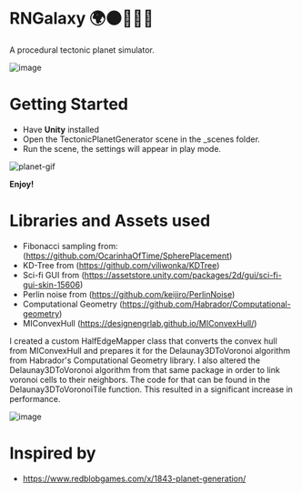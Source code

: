 # RNGalaxy 🌍🌑🌟🌞🚀
A procedural tectonic planet simulator.

![image](https://user-images.githubusercontent.com/33265853/141483949-84b5aa3d-1aeb-41bc-85ae-2d1ae64a611a.png)


# Getting Started

* Have **Unity** installed
* Open the TectonicPlanetGenerator scene in the _scenes folder.
* Run the scene, the settings will appear in play mode.

![planet-gif](https://user-images.githubusercontent.com/33265853/141481842-aa399580-8f63-459e-95ed-253a944a118c.gif)

**Enjoy!**

# Libraries and Assets used
* Fibonacci sampling from: (https://github.com/OcarinhaOfTime/SpherePlacement)
* KD-Tree from (https://github.com/viliwonka/KDTree)
* Sci-fi GUI from (https://assetstore.unity.com/packages/2d/gui/sci-fi-gui-skin-15606)
* Perlin noise from (https://github.com/keijiro/PerlinNoise)
* Computational Geometry (https://github.com/Habrador/Computational-geometry)
* MIConvexHull (https://designengrlab.github.io/MIConvexHull/)

I created a custom HalfEdgeMapper class that converts the convex hull from MIConvexHull and prepares it for the Delaunay3DToVoronoi algorithm from Habrador's Computational Geometry library. I also altered the Delaunay3DToVoronoi algorithm from that same package in order to link voronoi cells to their neighbors. The code for that can be found in the Delaunay3DToVoronoiTile function. This resulted in a significant increase in performance.

![image](https://user-images.githubusercontent.com/33265853/141485638-4f5c0614-fbba-4f2d-98af-371dc07ea1bf.png)


# Inspired by
* https://www.redblobgames.com/x/1843-planet-generation/
